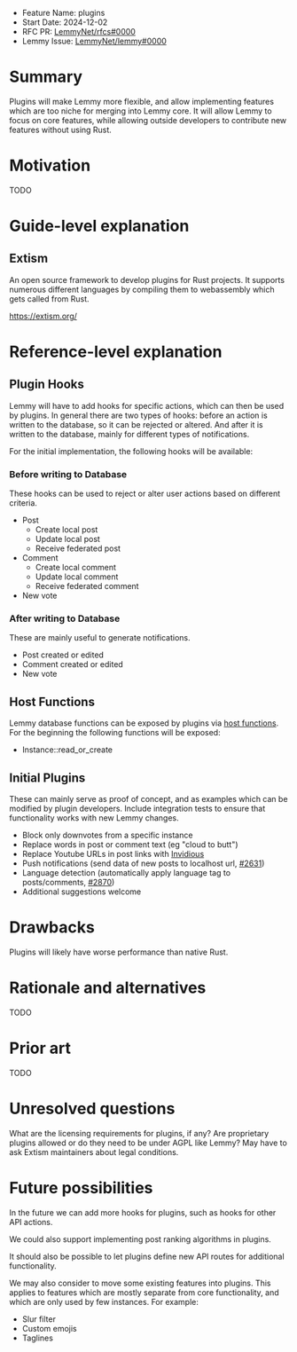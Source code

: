 - Feature Name: plugins
- Start Date: 2024-12-02
- RFC PR: [LemmyNet/rfcs#0000](https://github.com/LemmyNet/rfcs/pull/0000)
- Lemmy Issue: [LemmyNet/lemmy#0000](https://github.com/LemmyNet/lemmy/issues/0000)

# Summary

Plugins will make Lemmy more flexible, and allow implementing features which are too niche for merging into Lemmy core. It will allow Lemmy to focus on core features, while allowing outside developers to contribute new features without using Rust.

# Motivation

TODO

# Guide-level explanation

## Extism

An open source framework to develop plugins for Rust projects. It supports numerous different languages by compiling them to webassembly which gets called from Rust.

https://extism.org/

# Reference-level explanation

## Plugin Hooks

Lemmy will have to add hooks for specific actions, which can then be used by plugins. In general there are two types of hooks: before an action is written to the database, so it can be rejected or altered. And after it is written to the database, mainly for different types of notifications.

For the initial implementation, the following hooks will be available:

### Before writing to Database

These hooks can be used to reject or alter user actions based on different criteria.

- Post
    - Create local post
    - Update local post
    - Receive federated post
- Comment
    - Create local comment
    - Update local comment
    - Receive federated comment
- New vote
    
### After writing to Database

These are mainly useful to generate notifications.

- Post created or edited
- Comment created or edited
- New vote

## Host Functions

Lemmy database functions can be exposed by plugins via [host functions](https://extism.org/docs/concepts/host-functions). For the beginning the following functions will be exposed:

- Instance::read_or_create 

## Initial Plugins

These can mainly serve as proof of concept, and as examples which can be modified by plugin developers. Include integration tests to ensure that functionality works with new Lemmy changes.

- Block only downvotes from a specific instance
- Replace words in post or comment text (eg "cloud to butt")
- Replace Youtube URLs in post links with [Invidious](https://invidious.io/)
- Push notifications (send data of new posts to localhost url, [#2631](https://github.com/LemmyNet/lemmy/issues/2631))
- Language detection (automatically apply language tag to posts/comments, [#2870](https://github.com/LemmyNet/lemmy/issues/2870))
- Additional suggestions welcome

# Drawbacks

Plugins will likely have worse performance than native Rust.

# Rationale and alternatives

TODO

# Prior art

TODO

# Unresolved questions

What are the licensing requirements for plugins, if any? Are proprietary plugins allowed or do they need to be under AGPL like Lemmy? May have to ask Extism maintainers about legal conditions.

# Future possibilities

In the future we can add more hooks for plugins, such as hooks for other API actions. 

We could also support implementing post ranking algorithms in plugins.

It should also be possible to let plugins define new API routes for additional functionality.

We may also consider to move some existing features into plugins. This applies to features which are mostly separate from core functionality, and which are only used by few instances. For example:
- Slur filter
- Custom emojis
- Taglines
